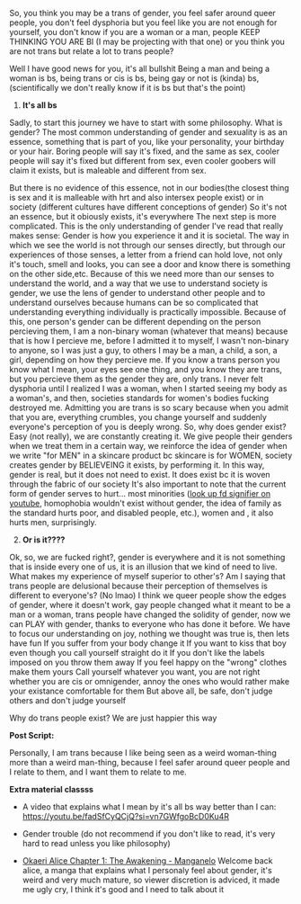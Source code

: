 So, you think you may be a trans of gender, you feel safer around queer people, you don't feel dysphoria but you feel like you are not enough for yourself, you don't know if you are a woman or a man, people KEEP THINKING YOU ARE BI (I may be projecting with that one) or you think you are not trans but relate a lot to trans people?
 
 Well I have good news for you, it's all bullshit
 Being a man and being a woman is bs, being trans or cis is bs, being gay or not is (kinda) bs, (scientifically we don't really know if it is bs but that's the point)
 
1. **It's all bs**

 Sadly, to start this journey we have to start with some philosophy.
 What is gender?
 The most common understanding of gender and sexuality is as an essence, something that is part of you, like your personality, your birthday or your hair.
 Boring people will say it's fixed, and the same as sex, cooler people will say it's fixed but different from sex, even cooler goobers will claim it exists, but is maleable and different from sex.
 
 But there is no evidence of this essence, not in our bodies(the closest thing is sex and it is malleable with hrt and also intersex people exist) or in society (different cultures have different conceptions of gender)
 So it's not an essence, but it obiously exists, it's everywhere
 The next step is more complicated. This is the only understanding  of gender I've read that really makes sense:
 Gender is how you experience it and it is societal. The way in which we see the world is not through our senses directly, but through our experiences of those senses, a letter from a friend can hold love, not only it's touch, smell and looks, you can see a door and know there is something on the other side,etc.
 Because of this we need more than our senses to understand the world, and a way that we use to understand society is gender, we use the lens of gender to understand other people and to understand ourselves because humans can be so complicated that understanding everything individually is practically impossible. 
 Because of this, one person's gender can be different depending on the person percieving them, I am a non-binary woman (whatever that means) because that is how I percieve me, before I admitted it to myself, I wasn't non-binary to anyone, so I was just a guy, to others I may be a man, a child, a son, a girl, depending on how they percieve me.
 If you know a trans person you know what I mean, your eyes see one thing, and you know they are trans, but you percieve them as the gender they are, only trans. 
I never felt dysphoria until I realized I was a woman, when I started seeing my body as a woman's, and then, societies standards for women's bodies fucking destroyed me.
 Admitting you are trans is so scary because when you admit that you are, everything crumbles, you change yourself and suddenly everyone's perception of you is deeply wrong.
 So, why does gender exist? 
Easy (not really), we are constantly creating it. We give people their genders when we treat them in a certain way, we reinforce the idea of gender when we write "for MEN" in a skincare product bc skincare is for WOMEN, society creates gender by BELIEVEING it exists, by performing it. In this way, gender is real, but it does not need to exist. It does exist bc it is woven through the fabric of our society
 It's also important to note that the current form of gender serves to hurt... most minorities ([look up fd signifier on youtube](https://youtu.be/RP1YI6Wi6gs?si=4KpMe1t9_8CxMhae), homophobia wouldn't exist without gender, the idea of family as the standard hurts poor, and disabled people, etc.), women and , it also hurts men, surprisingly.
 
2. **Or is it????**

Ok, so, we are fucked right?, gender is everywhere and it is not something that is inside every one of us, it is an illusion that we kind of need to live.
 What makes my experience of myself superior to other's? Am I saying that trans people are delusional because their perception of themselves is different to everyone's? (No lmao)
 I think we queer people show the edges of gender, where it doesn't work, gay people changed what it meant to be a man or a woman, trans people have changed the solidity of gender, now we can PLAY with gender, thanks to everyone who has done it before.
 We have to focus our understanding on joy, nothing we thought was true is, then lets have fun
 If you suffer from your body change it
 If you want to kiss that boy even though you call yourself straight do it
 If you don't like the labels imposed on you throw them away
 If you feel happy on the "wrong" clothes make them yours
 Call yourself whatever you want, you are not right whether you are cis or omnigender, annoy the ones who would rather make your existance comfortable for them
 But above all, be safe, don't judge others and don't judge yourself
 
 Why do trans people exist? We are just happier this way
 
 
 **Post Script:** 
 
 Personally, I am trans because I like being seen as a weird woman-thing more than a weird man-thing, because I feel safer around queer people and I relate to them, and I want them to relate to me.
 
 **Extra material classss** 

 - A video that explains what I mean by it's all bs way better than I can: https://youtu.be/fadSfCyQCjQ?si=vn7GWfgoBcD0Ku4R
 
 - Gender trouble (do not recommend if you don't like to read, it's very hard to read unless you like philosophy)
 
 - [Okaeri Alice Chapter 1: The Awakening - Manganelo](https://chapmanganato.to/manga-hg985263/chapter-1) Welcome back alice, a manga that explains what I personaly feel about gender, it's weird and very much mature, so viewer discretion is adviced, it made me ugly cry, I think it's good and I need to talk about it
